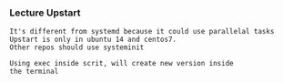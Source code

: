### Lecture Upstart

    It's different from systemd because it could use parallelal tasks
    Upstart is only in ubuntu 14 and centos7.
    Other repos should use systeminit
    
    Using exec inside scrit, will create new version inside
    the terminal
